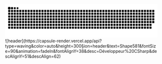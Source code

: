 <picture>
  <source media="(prefers-color-scheme: dark)" srcset="https://raw.githubusercontent.com/platane/platane/output/github-contribution-grid-snake-dark.svg">
  <source media="(prefers-color-scheme: light)" srcset="https://raw.githubusercontent.com/platane/platane/output/github-contribution-grid-snake.svg">
  <img alt="github contribution grid snake animation" src="https://raw.githubusercontent.com/platane/platane/output/github-contribution-grid-snake.svg">
</picture>
![header](https://capsule-render.vercel.app/api?type=waving&color=auto&height=300&section=header&text=Shape581&fontSize=90&animation=fadeIn&fontAlignY=38&desc=Développeur%20CSharp&descAlignY=51&descAlign=62)
